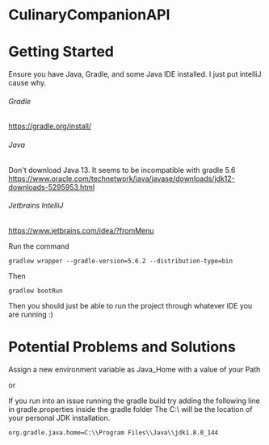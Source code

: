 # CulinaryCompanionAPI

# Getting Started
Ensure you have Java, Gradle, and some Java IDE installed. I just put intelliJ cause why.  
###### Gradle
https://gradle.org/install/
###### Java
Don't download Java 13. It seems to be incompatible with gradle 5.6
https://www.oracle.com/technetwork/java/javase/downloads/jdk12-downloads-5295953.html
###### Jetbrains IntelliJ
https://www.jetbrains.com/idea/?fromMenu

Run the command
```
gradlew wrapper --gradle-version=5.6.2 --distribution-type=bin
```
Then 
```
gradlew bootRun
```
Then you should just be able to run the project through whatever IDE you are running :)

# Potential Problems and Solutions
Assign a new environment variable as Java_Home with a value of your Path

or

If you run into an issue running the gradle build try adding the following line in gradle.properties inside the gradle folder
The C:\\ will be the location of your personal JDK installation.
```
org.gradle.java.home=C:\\Program Files\\Java\\jdk1.8.0_144
```
